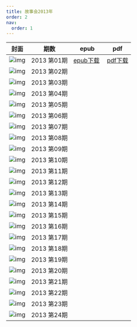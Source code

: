 ```yaml
---
title: 故事会2013年
order: 2
nav:
  order: 1
---
```

|                            封面                            |     期数     |             epub             |            pdf            |
| :---------------------------------------------------------: | :----------: | :--------------------------: | :-----------------------: |
| ![img](../../../public/images/gushihui/gsh2013/gsh201301.jpg) | 2013 第01期 | [epub下载](http://www.qq.com)  | [pdf下载](http://www.qq.com) |
| ![img](../../../public/images/gushihui/gsh2013/gsh201302.jpg) | 2013 第02期 |                              |                          |
| ![img](../../../public/images/gushihui/gsh2013/gsh201303.jpg) | 2013 第03期 |                              |                          |
| ![img](../../../public/images/gushihui/gsh2013/gsh201304.jpg) | 2013 第04期 |                              |                          |
| ![img](../../../public/images/gushihui/gsh2013/gsh201305.jpg) | 2013 第05期 |                              |                          |
| ![img](../../../public/images/gushihui/gsh2013/gsh201306.jpg) | 2013 第06期 |                              |                          |
| ![img](../../../public/images/gushihui/gsh2013/gsh201307.jpg) | 2013 第07期 |                              |                          |
| ![img](../../../public/images/gushihui/gsh2013/gsh201308.jpg) | 2013 第08期 |                              |                          |
| ![img](../../../public/images/gushihui/gsh2013/gsh201309.jpg) | 2013 第09期 |                              |                          |
| ![img](../../../public/images/gushihui/gsh2013/gsh201310.jpg) | 2013 第10期 |                              |                          |
| ![img](../../../public/images/gushihui/gsh2013/gsh201311.jpg) | 2013 第11期 |                              |                          |
| ![img](../../../public/images/gushihui/gsh2013/gsh201312.jpg) | 2013 第12期 |                              |                          |
| ![img](../../../public/images/gushihui/gsh2013/gsh201313.jpg) | 2013 第13期 |                              |                          |
| ![img](../../../public/images/gushihui/gsh2013/gsh201314.jpg) | 2013 第14期 |                              |                          |
| ![img](../../../public/images/gushihui/gsh2013/gsh201315.jpg) | 2013 第15期 |                              |                          |
| ![img](../../../public/images/gushihui/gsh2013/gsh201316.jpg) | 2013 第16期 |                              |                          |
| ![img](../../../public/images/gushihui/gsh2013/gsh201317.jpg) | 2013 第17期 |                              |                          |
| ![img](../../../public/images/gushihui/gsh2013/gsh201318.jpg) | 2013 第18期 |                              |                          |
| ![img](../../../public/images/gushihui/gsh2013/gsh201319.jpg) | 2013 第19期 |                              |                          |
| ![img](../../../public/images/gushihui/gsh2013/gsh201320.jpg) | 2013 第20期 |                              |                          |
| ![img](../../../public/images/gushihui/gsh2013/gsh201321.jpg) | 2013 第21期 |                              |                          |
| ![img](../../../public/images/gushihui/gsh2013/gsh201322.jpg) | 2013 第22期 |                              |                          |
| ![img](../../../public/images/gushihui/gsh2013/gsh201323.jpg) | 2013 第23期 |                              |                          |
| ![img](../../../public/images/gushihui/gsh2013/gsh201324.jpg) | 2013 第24期 |                              |                          |
